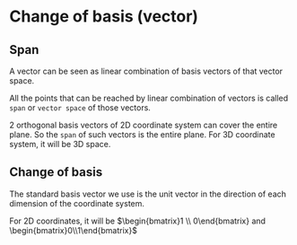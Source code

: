 # Change of basis (vector)

## Span

A vector can be seen as linear combination of basis vectors of that vector space.

All the points that can be reached by linear combination of vectors is called `span` or `vector space` of those vectors.

2 orthogonal basis vectors of 2D coordinate system can cover the entire plane. So the `span` of such vectors is the entire plane. For 3D coordinate system, it will be 3D space. 

## Change of basis

The standard basis vector we use is the unit vector in the direction of each dimension of the coordinate system.

For 2D coordinates, it will be $\begin{bmatrix}1 \\ 0\end{bmatrix} and \begin{bmatrix}0\\1\end{bmatrix}$
